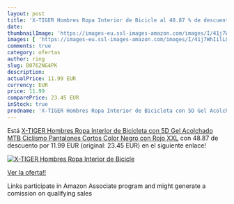 ```yaml
---
layout: post
title: 'X-TIGER Hombres Ropa Interior de Bicicle al 48.87 % de descuento'
date: 
thumbnailImage: 'https://images-eu.ssl-images-amazon.com/images/I/41j7WhIilLL._SL200_.jpg'
images: [ 'https://images-eu.ssl-images-amazon.com/images/I/41j7WhIilLL._SL200_.jpg' ]
comments: true
category: ofertas
author: ring
slug: B0762NG4PK
description:
actualPrice: 11.99 EUR
currency: EUR
price: 11.99
comparePrice: 23.45 EUR
inStock: true
prodname: 'X-TIGER Hombres Ropa Interior de Bicicleta con 5D Gel Acolchado MTB Ciclismo Pantalones Cortos Color Negro con Rojo XXL'
---
```


Está [X-TIGER Hombres Ropa Interior de Bicicleta con 5D Gel Acolchado MTB Ciclismo Pantalones Cortos Color Negro con Rojo XXL](https://www.amazon.es/dp/B0762NG4PK/?tag=tolees-21) con 48.87 de descuento por 11.99 EUR (original: 23.45 EUR) en el siguiente enlace!

[![X-TIGER Hombres Ropa Interior de Bicicle](https://images-eu.ssl-images-amazon.com/images/I/41j7WhIilLL._SL200_.jpg)](https://www.amazon.es/dp/B0762NG4PK/?tag=tolees-21)

[Ver la oferta!!](https://www.amazon.es/dp/B0762NG4PK/?tag=tolees-21)

Links participate in Amazon Associate program and might generate a comission on qualifying sales


